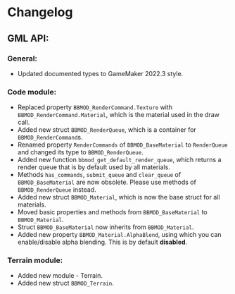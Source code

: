 # Changelog

## GML API:
### General:
* Updated documented types to GameMaker 2022.3 style.

### Code module:
* Replaced property `BBMOD_RenderCommand.Texture` with `BBMOD_RenderCommand.Material`, which is the material used in the draw call.
* Added new struct `BBMOD_RenderQueue`, which is a container for `BBMOD_RenderCommand`s.
* Renamed property `RenderCommands` of `BBMOD_BaseMaterial` to `RenderQueue` and changed its type to `BBMOD_RenderQueue`.
* Added new function `bbmod_get_default_render_queue`, which returns a render queue that is by default used by all materials.
* Methods `has_commands`, `submit_queue` and `clear_queue` of `BBMOD_BaseMaterial` are now obsolete. Please use methods of `BBMOD_RenderQueue` instead.
* Added new struct `BBMOD_Material`, which is now the base struct for all materials.
* Moved basic properties and methods from `BBMOD_BaseMaterial` to `BBMOD_Material`.
* Struct `BBMOD_BaseMaterial` now inherits from `BBMOD_Material`.
* Added new property `BBMOD_Material.AlphaBlend`, using which you can enable/disable alpha blending. This is by default **disabled**.

### Terrain module:
* Added new module - Terrain.
* Added new struct `BBMOD_Terrain`.
